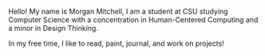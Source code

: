 Hello! My name is Morgan Mitchell, I am a student at CSU studying Computer Science with a concentration in Human-Centered Computing and a minor in Design Thinking. 

In my free time, I like to read, paint, journal, and work on projects!
